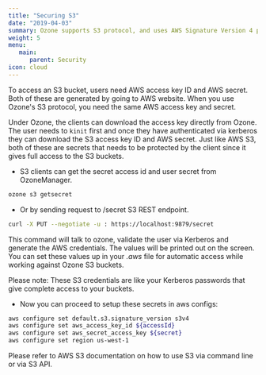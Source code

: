 ```yaml
---
title: "Securing S3"
date: "2019-04-03"
summary: Ozone supports S3 protocol, and uses AWS Signature Version 4 protocol which allows a seamless S3 experience.
weight: 5
menu:
   main:
      parent: Security
icon: cloud
---
```

<!---
  Licensed to the Apache Software Foundation (ASF) under one or more
  contributor license agreements.  See the NOTICE file distributed with
  this work for additional information regarding copyright ownership.
  The ASF licenses this file to You under the Apache License, Version 2.0
  (the "License"); you may not use this file except in compliance with
  the License.  You may obtain a copy of the License at

      http://www.apache.org/licenses/LICENSE-2.0

  Unless required by applicable law or agreed to in writing, software
  distributed under the License is distributed on an "AS IS" BASIS,
  WITHOUT WARRANTIES OR CONDITIONS OF ANY KIND, either express or implied.
  See the License for the specific language governing permissions and
  limitations under the License.
-->

To access an S3 bucket, users need AWS access key ID and AWS secret. Both of
these are generated by going to AWS website. When you use Ozone's S3
protocol, you need the same AWS access key and secret.

Under Ozone, the clients can download the access key directly from Ozone.
The user needs to `kinit` first and once they have authenticated via kerberos
 they can download the S3 access key ID and AWS secret. Just like AWS S3,
 both of these are secrets that needs to be protected by the client since it
 gives full access to the S3 buckets.


* S3 clients can get the secret access id and user secret from OzoneManager.

```bash
ozone s3 getsecret
```

* Or by sending request to /secret S3 REST endpoint.

```bash
curl -X PUT --negotiate -u : https://localhost:9879/secret
```

This command will talk to ozone, validate the user via Kerberos and generate
the AWS credentials. The values will be printed out on the screen. You can
set these values up in your _.aws_ file for automatic access while working
against Ozone S3 buckets.

<div class="alert alert-danger" role="alert">
 Please note: These S3 credentials are like your Kerberos passwords
 that give complete access to your buckets.
</div>


* Now you can proceed to setup these secrets in aws configs:

```bash
aws configure set default.s3.signature_version s3v4
aws configure set aws_access_key_id ${accessId}
aws configure set aws_secret_access_key ${secret}
aws configure set region us-west-1
```
Please refer to AWS S3 documentation on how to use S3 via command line or via
S3 API.
